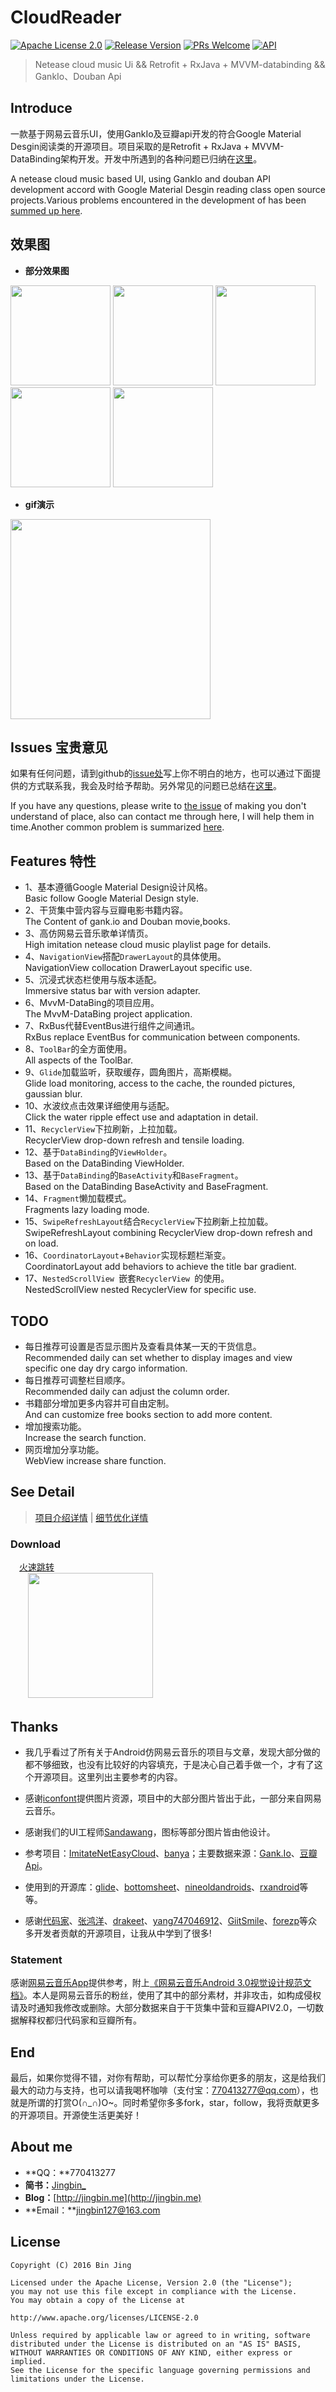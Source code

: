 # CloudReader

[![Apache License 2.0][1]][2] 
[![Release Version][30]][31]
[![PRs Welcome][32]][33]
[![API][3]][4]

> Netease cloud music Ui && Retrofit + RxJava + MVVM-databinding && GankIo、Douban Api 


## Introduce
一款基于网易云音乐UI，使用GankIo及豆瓣api开发的符合Google Material Desgin阅读类的开源项目。项目采取的是Retrofit + RxJava + MVVM-DataBinding架构开发。开发中所遇到的各种问题已归纳在[这里][5]。

A netease cloud music based UI, using GankIo and douban API development accord with Google Material Desgin reading class open source projects.Various problems encountered in the development of has been [summed up here][5].

## 效果图
- **部分效果图**

<img width="160" height=“274” src="https://github.com/youlookwhat/CloudReader/blob/master/file/page_gank_00.png"></img>
<img width="160" height=“274” src="https://github.com/youlookwhat/CloudReader/blob/master/file/page_movie_01.png"></img>
<img width="160" height=“274” src="https://github.com/youlookwhat/CloudReader/blob/master/file/page_movie_03.png"></img>
<img width="160" height=“274” src="https://github.com/youlookwhat/CloudReader/blob/master/file/page_book_01.png"></img>
<img width="160" height=“274” src="https://github.com/youlookwhat/CloudReader/blob/master/file/page_menu_01.png"></img>

- **gif演示**

<img width="320" height=“590” src="https://github.com/youlookwhat/CloudReader/blob/master/file/cloudreader.gif"></img>

## Issues 宝贵意见
如果有任何问题，请到github的[issue处][21]写上你不明白的地方，也可以通过下面提供的方式联系我，我会及时给予帮助。另外常见的问题已总结在[这里][22]。

If you have any questions, please write to [the issue][21] of making you don't understand of place, also can contact me through here, I will help them in time.Another common problem is summarized [here][22].

## Features 特性
* 1、基本遵循Google Material Design设计风格。                                    
Basic follow Google Material Design style. 
* 2、干货集中营内容与豆瓣电影书籍内容。                                    
The Content of gank.io and Douban movie,books. 
* 3、高仿网易云音乐歌单详情页。                                    
High imitation netease cloud music playlist page for details. 
* 4、``NavigationView``搭配``DrawerLayout``的具体使用。                                    
NavigationView collocation DrawerLayout specific use.
* 5、沉浸式状态栏使用与版本适配。                                    
Immersive status bar with version adapter.
* 6、MvvM-DataBing的项目应用。                                    
The MvvM-DataBing project application.
* 7、RxBus代替EventBus进行组件之间通讯。                                    
RxBus replace EventBus for communication between components.
* 8、``ToolBar``的全方面使用。                                    
All aspects of the ToolBar.
* 9、``Glide``加载监听，获取缓存，圆角图片，高斯模糊。                                    
Glide load monitoring, access to the cache, the rounded pictures, gaussian blur.
* 10、水波纹点击效果详细使用与适配。                                    
Click the water ripple effect use and adaptation in detail.
* 11、``RecyclerView``下拉刷新，上拉加载。                                    
RecyclerView drop-down refresh and tensile loading.
* 12、基于``DataBinding``的``ViewHolder``。                                    
Based on the DataBinding ViewHolder.
* 13、基于``DataBinding``的``BaseActivity``和``BaseFragment``。                                    
Based on the DataBinding BaseActivity and BaseFragment.
* 14、``Fragment``懒加载模式。                                    
Fragments lazy loading mode.
* 15、``SwipeRefreshLayout``结合``RecyclerView``下拉刷新上拉加载。                                    
SwipeRefreshLayout combining RecyclerView drop-down refresh and on load.
* 16、``CoordinatorLayout``+``Behavior``实现标题栏渐变。                                    
CoordinatorLayout add behaviors to achieve the title bar gradient.
* 17、``NestedScrollView ``嵌套``RecyclerView ``的使用。                                    
NestedScrollView nested RecyclerView for specific use.


## TODO
* 每日推荐可设置是否显示图片及查看具体某一天的干货信息。                                    
Recommended daily can set whether to display images and view specific one day dry cargo information.
* 每日推荐可调整栏目顺序。                                    
Recommended daily can adjust the column order.
* 书籍部分增加更多内容并可自由定制。                                    
And can customize free books section to add more content.
* 增加搜索功能。                                    
Increase the search function.
* 网页增加分享功能。                                    
WebView increase share function.


## See Detail
> [项目介绍详情](https://github.com/youlookwhat/CloudReader/blob/master/file/Introduction.md) | [细节优化详情](https://github.com/youlookwhat/CloudReader/wiki)

### Download
　[火速跳转](https://fir.im/cloudreader)                                    
　　<img width="200" height=“200” src="https://github.com/youlookwhat/CloudReader/blob/master/file/download.png"></img>
　　
## Thanks
 - 我几乎看过了所有关于Android仿网易云音乐的项目与文章，发现大部分做的都不够细致，也没有比较好的内容填充，于是决心自己着手做一个，才有了这个开源项目。这里列出主要参考的内容。
 
 - 感谢[iconfont][6]提供图片资源，项目中的大部分图片皆出于此，一部分来自网易云音乐。

 - 感谢我们的UI工程师[Sandawang](https://github.com/Sandawang)，图标等部分图片皆由他设计。 

 - 参考项目：[ImitateNetEasyCloud][7]、[banya][8]；主要数据来源：[Gank.Io][9]、[豆瓣Api][10]。

 - 使用到的开源库：[glide][11]、[bottomsheet][12]、[nineoldandroids][13]、[rxandroid][14]等等。

 - 感谢[代码家][15]、[张鸿洋][16]、[drakeet][17]、[yang747046912][18]、[GiitSmile][19]、[forezp][20]等众多开发者贡献的开源项目，让我从中学到了很多!
 
### Statement
感谢[网易云音乐App](https://play.google.com/store/apps/details?id=com.netease.cloudmusic)提供参考，附上[《网易云音乐Android 3.0视觉设计规范文档》](http://www.25xt.com/appdesign/12385.html)。本人是网易云音乐的粉丝，使用了其中的部分素材，并非攻击，如构成侵权请及时通知我修改或删除。大部分数据来自于干货集中营和豆瓣APIV2.0，一切数据解释权都归代码家和豆瓣所有。
 
## End
最后，如果你觉得不错，对你有帮助，可以帮忙分享给你更多的朋友，这是给我们最大的动力与支持，也可以请我喝杯咖啡（支付宝：770413277@qq.com），也就是所谓的打赏O(∩_∩)O~。同时希望你多多fork，star，follow，我将贡献更多的开源项目。开源使生活更美好！

## About me
 - **QQ：**770413277
 - **简书：**[Jingbin_](http://www.jianshu.com/users/e43c6e979831/latest_articles)
 - **Blog：**[http://jingbin.me](http://jingbin.me)
 - **Email：**jingbin127@163.com

## License
```
Copyright (C) 2016 Bin Jing

Licensed under the Apache License, Version 2.0 (the "License");
you may not use this file except in compliance with the License.
You may obtain a copy of the License at

http://www.apache.org/licenses/LICENSE-2.0

Unless required by applicable law or agreed to in writing, software
distributed under the License is distributed on an "AS IS" BASIS,
WITHOUT WARRANTIES OR CONDITIONS OF ANY KIND, either express or implied.
See the License for the specific language governing permissions and
limitations under the License.
```

[1]:https://img.shields.io/:license-apache-blue.svg
[2]:https://www.apache.org/licenses/LICENSE-2.0.html
[3]:https://img.shields.io/badge/API-19%2B-red.svg?style=flat
[4]:https://android-arsenal.com/api?level=19
[30]:https://img.shields.io/badge/release-1.0-red.svg
[31]:https://github.com/youlookwhat/CloudReader/releases
[32]:https://img.shields.io/badge/PRs-welcome-brightgreen.svg
[33]:https://github.com/youlookwhat/CloudReader/pulls

[5]:http://jingbin.me/2017/11/23/%E5%BC%80%E5%8F%91%E4%B8%AD%E6%89%80%E9%81%87%E9%97%AE%E9%A2%98%E5%BD%92%E7%BA%B3/
[6]:http://www.iconfont.cn/plus
[7]:https://github.com/GiitSmile/ImitateNetEasyCloud
[8]:https://github.com/forezp/banya
[9]:https://gank.io/api
[10]:https://developers.douban.com/wiki/?title=terms
[11]:https://github.com/bumptech/glide
[12]:https://github.com/Flipboard/bottomsheet
[13]:https://github.com/JakeWharton/NineOldAndroids
[14]:https://github.com/ReactiveX/RxAndroid
[15]:https://github.com/daimajia
[16]:https://github.com/hongyangAndroid
[17]:https://github.com/drakeet
[18]:https://github.com/yang747046912
[19]:https://github.com/GiitSmile
[20]:https://github.com/forezp

[21]:https://github.com/youlookwhat/CloudReader/issues
[22]:http://jingbin.me/2016/12/25/%E5%B8%B8%E8%A7%81%E9%97%AE%E9%A2%98-%E4%BA%91%E9%98%85/
